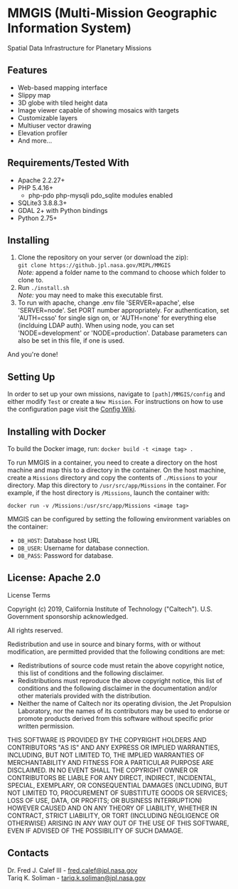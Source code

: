 # MMGIS (Multi-Mission Geographic Information System)

Spatial Data Infrastructure for Planetary Missions

## Features

- Web-based mapping interface
- Slippy map
- 3D globe with tiled height data
- Image viewer capable of showing mosaics with targets
- Customizable layers
- Multiuser vector drawing
- Elevation profiler
- And more...

## Requirements/Tested With

- Apache 2.2.27+
- PHP 5.4.16+
  - php-pdo php-mysqli pdo_sqlite modules enabled
- SQLite3 3.8.8.3+
- GDAL 2+ with Python bindings
- Python 2.75+

## Installing

1. Clone the repository on your server (or download the zip):  
   `git clone https://github.jpl.nasa.gov/MIPL/MMGIS`  
   _Note:_ append a folder name to the command to choose which folder to clone to.
2. Run `./install.sh`  
   _Note:_ you may need to make this executable first.
3. To run with apache, change .env file 'SERVER=apache', else 'SERVER=node'. Set PORT number appropriately.
   For authentication, set 'AUTH=csso' for single sign on, or 'AUTH=none' for everything else (inclduing LDAP auth). When using node, you can set 'NODE=development' or 'NODE=production'. Database parameters can also be set in this file, if one is used.

And you're done!

## Setting Up

In order to set up your own missions, navigate to `[path]/MMGIS/config` and either modify `Test` or create a `New Mission`. For instructions on how to use the configuration page visit the [Config Wiki](https://github.jpl.nasa.gov/MIPL/MMGIS/wiki/Config).

## Installing with Docker

To build the Docker image, run:
`docker build -t <image tag> .`

To run MMGIS in a container, you need to create a directory on the host machine and map this to a directory in the container. On the host machine, create a `Missions` directory and copy the contents of `./Missions` to your directory. Map this directory to `/usr/src/app/Missions` in the container. For example, if the host directory is `/Missions`, launch the container with:

`docker run -v /Missions:/usr/src/app/Missions <image tag>`

MMGIS can be configured by setting the following environment variables on the container:

- `DB_HOST`: Database host URL
- `DB_USER`: Username for database connection.
- `DB_PASS`: Password for database.

## License: Apache 2.0

License Terms

Copyright (c) 2019, California Institute of Technology ("Caltech").  U.S. Government sponsorship acknowledged.

All rights reserved.

Redistribution and use in source and binary forms, with or without modification, are permitted provided that the following conditions are met:

* Redistributions of source code must retain the above copyright notice, this list of conditions and the following disclaimer.
* Redistributions must reproduce the above copyright notice, this list of conditions and the following disclaimer in the documentation and/or other materials provided with the distribution.
* Neither the name of Caltech nor its operating division, the Jet Propulsion Laboratory, nor the names of its contributors may be used to endorse or promote products derived from this software without specific prior written permission.

THIS SOFTWARE IS PROVIDED BY THE COPYRIGHT HOLDERS AND CONTRIBUTORS "AS IS" AND ANY EXPRESS OR IMPLIED WARRANTIES, INCLUDING, BUT NOT LIMITED TO, THE IMPLIED WARRANTIES OF MERCHANTABILITY AND FITNESS FOR A PARTICULAR PURPOSE ARE DISCLAIMED. IN NO EVENT SHALL THE COPYRIGHT OWNER OR CONTRIBUTORS BE LIABLE FOR ANY DIRECT, INDIRECT, INCIDENTAL, SPECIAL, EXEMPLARY, OR CONSEQUENTIAL DAMAGES (INCLUDING, BUT NOT LIMITED TO, PROCUREMENT OF SUBSTITUTE GOODS OR SERVICES; LOSS OF USE, DATA, OR PROFITS; OR BUSINESS INTERRUPTION) HOWEVER CAUSED AND ON ANY THEORY OF LIABILITY, WHETHER IN CONTRACT, STRICT LIABILITY, OR TORT (INCLUDING NEGLIGENCE OR OTHERWISE) ARISING IN ANY WAY OUT OF THE USE OF THIS SOFTWARE, EVEN IF ADVISED OF THE POSSIBILITY OF SUCH DAMAGE.

## Contacts

Dr. Fred J. Calef III - fred.calef@jpl.nasa.gov  
Tariq K. Soliman - tariq.k.soliman@jpl.nasa.gov
